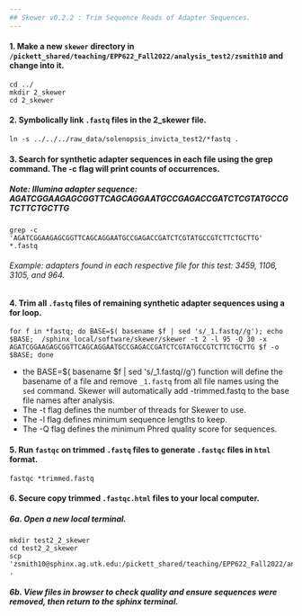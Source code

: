 ```yaml
---
## Skewer v0.2.2 : Trim Sequence Reads of Adapter Sequences.
---
```

#### 1. Make a new `skewer` directory in `/pickett_shared/teaching/EPP622_Fall2022/analysis_test2/zsmith10` and change into it.
```
cd ../
mkdir 2_skewer
cd 2_skewer
```

#### 2. Symbolically link `.fastq` files in the 2_skewer file.
```
ln -s ../../../raw_data/solenopsis_invicta_test2/*fastq .
```

#### 3. Search for synthetic adapter sequences in each file using the grep command. The -c flag will print counts of occurrences. 
##### Note: Illumina adapter sequence: AGATCGGAAGAGCGGTTCAGCAGGAATGCCGAGACCGATCTCGTATGCCGTCTTCTGCTTG
```
grep -c 'AGATCGGAAGAGCGGTTCAGCAGGAATGCCGAGACCGATCTCGTATGCCGTCTTCTGCTTG' *.fastq
```
###### Example: adapters found in each respective file for this test: 3459, 1106, 3105, and 964.

#### 4. Trim all `.fastq` files of remaining synthetic adapter sequences using a for loop.
```
for f in *fastq; do BASE=$( basename $f | sed 's/_1.fastq//g'); echo $BASE;  /sphinx_local/software/skewer/skewer -t 2 -l 95 -Q 30 -x AGATCGGAAGAGCGGTTCAGCAGGAATGCCGAGACCGATCTCGTATGCCGTCTTCTGCTTG $f -o $BASE; done
```
* the BASE=$( basename $f | sed 's/_1.fastq//g') function will define the basename of a file and remove `_1.fastq` from all file names using the `sed` command. Skewer will automatically add -trimmed.fastq to the base file names after analysis.
* The -t flag defines the number of threads for Skewer to use.
* The -l flag defines minimum sequence lengths to keep.
* The -Q flag defines the minimum Phred quality score for sequences.

#### 5. Run `fastqc` on trimmed `.fastq` files to generate `.fastqc` files in `html` format.
```
fastqc *trimmed.fastq
```

#### 6. Secure copy trimmed `.fastqc.html` files to your local computer.
##### 6a. Open a new local terminal.
```
mkdir test2_2_skewer
cd test2_2_skewer
scp 'zsmith10@sphinx.ag.utk.edu:/pickett_shared/teaching/EPP622_Fall2022/analysis_test2/zsmith10/2_skewer/*html' .
```
##### 6b. View files in browser to check quality and ensure sequences were removed, then return to the sphinx terminal.
